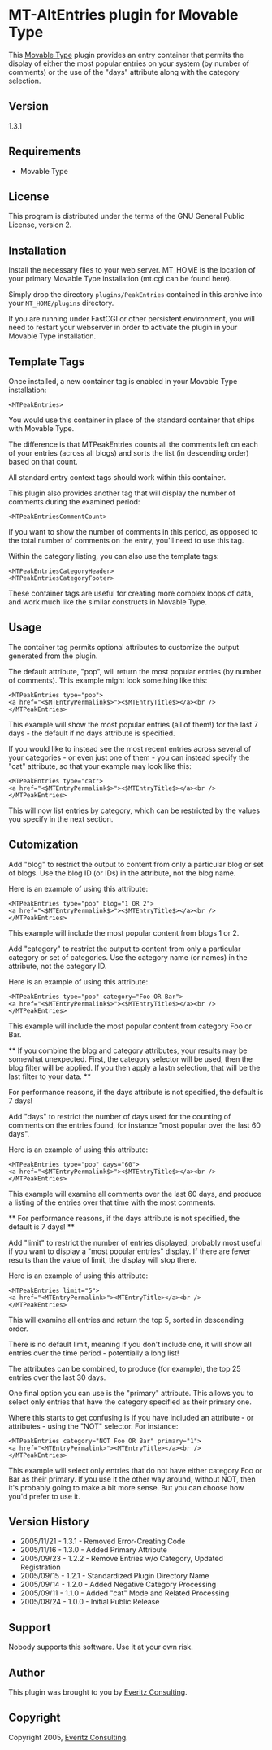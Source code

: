 # MT-AltEntries plugin for Movable Type #

This [Movable Type](http://www.movabletype.org) plugin provides an entry container that permits the display of either the most popular entries on your system (by number of comments) or the use of the "days" attribute along with the category selection.

## Version ##

1.3.1

## Requirements ##

* Movable Type

## License ##

This program is distributed under the terms of the GNU General Public License, version 2.

## Installation ##

Install the necessary files to your web server.  MT_HOME is the location of your primary Movable Type installation (mt.cgi can be found here).

Simply drop the directory `plugins/PeakEntries` contained in this archive into your `MT_HOME/plugins` directory.

If you are running under FastCGI or other persistent environment, you will need to restart your webserver in order to activate the plugin in your Movable Type installation.

## Template Tags ##

Once installed, a new container tag is enabled in your Movable Type installation:

    <MTPeakEntries>
    
You would use this container in place of the standard <MTEntries> container that ships with Movable Type.

The difference is that MTPeakEntries counts all the comments left on each of your entries (across all blogs) and sorts the list (in descending order) based on that count.

All standard entry context tags should work within this container.

This plugin also provides another tag that will display the number of comments during the examined period:

    <MTPeakEntriesCommentCount>
    
If you want to show the number of comments in this period, as opposed to the total number of comments on the entry, you'll need to use this tag.

Within the category listing, you can also use the template tags:

    <MTPeakEntriesCategoryHeader>
    <MTPeakEntriesCategoryFooter>

These container tags are useful for creating more complex loops of data, and work much like the similar constructs in Movable Type.

## Usage ##

The container tag permits optional attributes to customize the output generated from the plugin.

The default attribute, "pop", will return the most popular entries (by number of comments).  This example might look something like this:

    <MTPeakEntries type="pop">
    <a href="<$MTEntryPermalink$>"><$MTEntryTitle$></a><br />
    </MTPeakEntries>

This example will show the most popular entries (all of them!) for the last 7 days - the default if no days attribute is specified.

If you would like to instead see the most recent entries across several of your categories - or even just one of them - you can instead specify the "cat" attribute, so that your example may look like this:

    <MTPeakEntries type="cat">
    <a href="<$MTEntryPermalink$>"><$MTEntryTitle$></a><br />
    </MTPeakEntries>

This will now list entries by category, which can be restricted by the values you specify in the next section.

## Cutomization ##

Add "blog" to restrict the output to content from only a particular blog or set of blogs.  Use the blog ID (or IDs) in the attribute, not the blog name.

Here is an example of using this attribute:

    <MTPeakEntries type="pop" blog="1 OR 2">
    <a href="<$MTEntryPermalink$>"><$MTEntryTitle$></a><br />
    </MTPeakEntries>

This example will include the most popular content from blogs 1 or 2.

Add "category" to restrict the output to content from only a particular category or set of categories.  Use the category name (or names) in the attribute, not the category ID.

Here is an example of using this attribute:

    <MTPeakEntries type="pop" category="Foo OR Bar">
    <a href="<$MTEntryPermalink$>"><$MTEntryTitle$></a><br />
    </MTPeakEntries>

This example will include the most popular content from category Foo or Bar.

** If you combine the blog and category attributes, your results may be somewhat unexpected.  First, the category selector will be used, then the blog filter will be applied.  If you then apply a lastn selection, that will be the last filter to your data.  **

For performance reasons, if the days attribute is not specified, the default is 7 days!

Add "days" to restrict the number of days used for the counting of comments on the entries found, for instance "most popular over the last 60 days".

Here is an example of using this attribute:

    <MTPeakEntries type="pop" days="60">
    <a href="<$MTEntryPermalink$>"><$MTEntryTitle$></a><br />
    </MTPeakEntries>

This example will examine all comments over the last 60 days, and produce a listing of the entries over that time with the most comments.

** For performance reasons, if the days attribute is not specified, the default is 7 days! **

Add "limit" to restrict the number of entries displayed, probably most useful if you want to display a "most popular entries" display.  If there are fewer results than the value of limit, the display will stop there.

Here is an example of using this attribute:

    <MTPeakEntries limit="5">
    <a href="<MTEntryPermalink>"><MTEntryTitle></a><br />
    </MTPeakEntries>

This will examine all entries and return the top 5, sorted in descending order.

There is no default limit, meaning if you don't include one, it will show all entries over the time period - potentially a long list!

The attributes can be combined, to produce (for example), the top 25 entries over the last 30 days.

One final option you can use is the "primary" attribute.  This allows you to select only entries that have the category specified as their primary one.

Where this starts to get confusing is if you have included an attribute - or attributes - using the "NOT" selector.  For instance:

    <MTPeakEntries category="NOT Foo OR Bar" primary="1">
    <a href="<MTEntryPermalink>"><MTEntryTitle></a><br />
    </MTPeakEntries>

This example will select only entries that do not have either category Foo or Bar as their primary.  If you use it the other way around, without NOT, then it's probably going to make a bit more sense.  But you can choose how you'd prefer to use it.

## Version History ##

* 2005/11/21 - 1.3.1 - Removed Error-Creating Code
* 2005/11/16 - 1.3.0 - Added Primary Attribute
* 2005/09/23 - 1.2.2 - Remove Entries w/o Category, Updated Registration
* 2005/09/15 - 1.2.1 - Standardized Plugin Directory Name
* 2005/09/14 - 1.2.0 - Added Negative Category Processing
* 2005/09/11 - 1.1.0 - Added "cat" Mode and Related Processing
* 2005/08/24 - 1.0.0 - Initial Public Release

## Support ##

Nobody supports this software.  Use it at your own risk.

## Author ##

This plugin was brought to you by [Everitz Consulting](http://everitz.com/).

## Copyright ##

Copyright 2005, [Everitz Consulting](http://everitz.com/).
